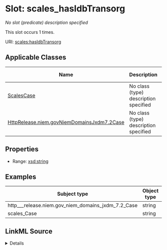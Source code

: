 

# Slot: scales_hasIdbTransorg


_No slot (predicate) description specified_






This slot occurs 1 times.


URI: [scales:hasIdbTransorg](http://schemas.scales-okn.org/rdf/scales#hasIdbTransorg)



<!-- no inheritance hierarchy -->





## Applicable Classes

| Name | Description | Modifies Slot |
| --- | --- | --- |
| [ScalesCase](../classes/ScalesCase.md) | No class (type) description specified |  yes  |
| [HttpRelease.niem.govNiemDomainsJxdm7.2Case](../classes/HttpRelease.niem.govNiemDomainsJxdm7.2Case.md) | No class (type) description specified |  yes  |







## Properties

* Range: [xsd:string](http://www.w3.org/2001/XMLSchema#string)






## Examples

| Subject type | Object type | Example subject | Example object | Occurrences |
| --- | --- | --- | --- | --- |
| http___release.niem.gov_niem_domains_jxdm_7.2_Case | string | scales:/CaseCivil | -8 | 1 |
| scales_Case | string | scales:/CaseCivil | -8 | 1 |




## LinkML Source

<details>

```yaml
name: scales_hasIdbTransorg
annotations:
  count:
    tag: count
    value: 1
description: No slot (predicate) description specified
examples:
- object:
    example_object: '-8'
    example_object_type: string
    example_predicate: scales:hasIdbTransorg
    example_subject: scales:/CaseCivil
    example_subject_type: http___release.niem.gov_niem_domains_jxdm_7.2_Case
- object:
    example_object: '-8'
    example_object_type: string
    example_predicate: scales:hasIdbTransorg
    example_subject: scales:/CaseCivil
    example_subject_type: scales_Case
from_schema: scales-kg
rank: 1000
slot_uri: scales:hasIdbTransorg
alias: scales_hasIdbTransorg
domain_of:
- http___release.niem.gov_niem_domains_jxdm_7.2_Case
- scales_Case
range: string

```
</details>